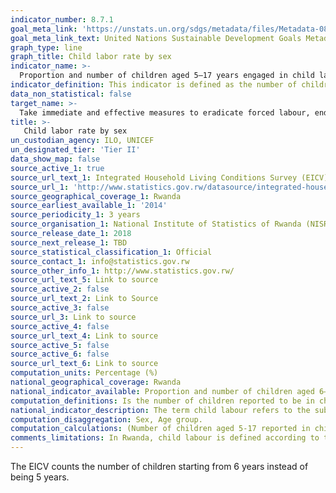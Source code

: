 ```yaml
---
indicator_number: 8.7.1
goal_meta_link: 'https://unstats.un.org/sdgs/metadata/files/Metadata-08-07-01.pdf'
goal_meta_link_text: United Nations Sustainable Development Goals Metadata (pdf 894kB)
graph_type: line
graph_title: Child labor rate by sex
indicator_name: >-
  Proportion and number of children aged 5–17 years engaged in child labour, by sex and age
indicator_definition: This indicator is defined as the number of children (aged 5-17 years) reported to be in child labour during the reference period (usually a week prior to the survey). 
data_non_statistical: false
target_name: >-
  Take immediate and effective measures to eradicate forced labour, end modern slavery and human trafficking and secure the prohibition and elimination of the worst forms of child labour, including recruitment and use of child soldiers, and by 2025 end child labour in all its forms
title: >-
   Child labor rate by sex
un_custodian_agency: ILO, UNICEF
un_designated_tier: 'Tier II'
data_show_map: false
source_active_1: true
source_url_text_1: Integrated Household Living Conditions Survey (EICV), EICV Thematic Report – Economic Activity
source_url_1: 'http://www.statistics.gov.rw/datasource/integrated-household-living-conditions-survey-eicv'
source_geographical_coverage_1: Rwanda
source_earliest_available_1: '2014'
source_periodicity_1: 3 years
source_organisation_1: National Institute of Statistics of Rwanda (NISR)
source_release_date_1: 2018
source_next_release_1: TBD
source_statistical_classification_1: Official
source_contact_1: info@statistics.gov.rw
source_other_info_1: http://www.statistics.gov.rw/
source_url_text_5: Link to source
source_active_2: false
source_url_text_2: Link to Source
source_active_3: false
source_url_3: Link to source
source_active_4: false
source_url_text_4: Link to source
source_active_5: false
source_active_6: false
source_url_text_6: Link to source
computation_units: Percentage (%)
national_geographical_coverage: Rwanda
national_indicator_available: Proportion and number of children aged 6–17 years engaged in child labour, by sex and age group.
computation_definitions: Is the number of children reported to be in child labour during the reference period (usually the week prior to the survey).
national_indicator_description: The term child labour refers to the subset of children’s activities that is injurious, negative or undesirable to children and that should be targeted for elimination. Child labour is a legal concept rather than a statistical one, and the international legal standards that define it are therefore the necessary frame of reference for child labour statistics. The three principal international conventions on child labour – ILO Convention No. 138 (Minimum Age) (C138), ILO Convention No. 182 (Worst Forms) (C182), and the United Nations Convention on the Rights of the Child (CRC), together set the legal boundaries for child labour, and provide the legal basis for national and international actions against it. In accordance with the Resolution, and on the basis of the production boundary set by the United Nations System of National Accounts (SNA), child labour is defined for measurement purposes to include all persons aged 5 to 17 years who are engaged in one or more of the following activities during a specified time period; (a) hazardous work (18th ICLS, paragraphs 21 to 32); (b) worst forms of child labour other than hazardous work (18th ICLS, paragraphs 33 to 34); and (c) employment below the minimum working age, excluding, where applicable, “light work”, performed by children aged not less than 12 or 13 years (18th ICLS, paragraphs 35 to 37). If, depending upon national policies and circumstances, the general production boundary rather than the SNA production boundary is used for measuring productive activities by children, child labour will include, in addition to these three categories, hazardous unpaid household services. For the sake of clarity, child labour estimated on this basis should be called “child labour (general production boundary basis)”. The measurement methodology used by the ILO in its global estimates on child labour, 1 building on the ICLS statistical definition, classifies child labour on the basis of the following criteria; (a) Ages 5 to 11; at least 1 hour of economic activity per week; (b) Ages 12 to 14; at least 14 hour of economic activity per week in all forms of economic activity except permissible “light” work, where light work is operationally defined as economic activity that (i) does not exceed 14 hours per week and that (ii) is not hazardous in nature; and (c) Ages 15 to 17; work in designated hazardous industries, or in designated hazardous occupations, or for long hours. Long hours are defined as 43 or more hours during the reference week. 
computation_disaggregation: Sex, Age group.
computation_calculations: (Number of children aged 5-17 reported in child labour during the week prior to the survey / Number of children aged 5-17 in the population) * 100 
comments_limitations: In Rwanda, child labour is defined according to the Ministerial guidelines No 02 of 10th May 2016 and it includes; (a) All children in age group 6-12 years old who were engaged in economic activity for 20 hours or more; (b) All children in age group 6-12 years old who worked in paid activities regardless of the number of worked hours per week; (c) All children in age group 6-12 years old who were engaged in the following occupations; Fishery, hunters, trappers, garment related works, hairdressers, beauticians, building related works, and handcraft works regardless of the number of hours; (d) All children in age group 6-12 years old engaged as contributing family worker in the family business; (e) All children in age group 13-15 years old worked more than 20 hours per week in any economic activity; (f) All children in age group 13-15 years old who worked less than 20 hours per week in hazardous economic activities (Mining and construction) and in hazardous occupations such as Fishing, hunting and domestic works; (g) All children in age 16-17 who worked more than 45 hours per week; (h) All children in age 16-17 who worked less than 46 hours per week in hazardous economic activities or occupations. 
---
```

The EICV counts the number of children starting from 6 years instead of being 5 years.

